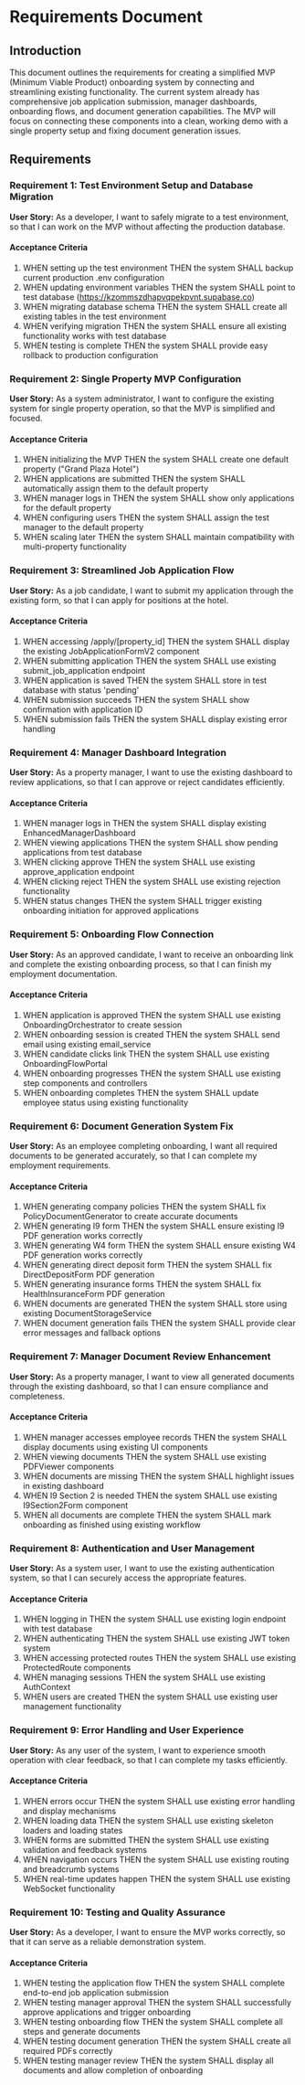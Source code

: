 # Requirements Document

## Introduction

This document outlines the requirements for creating a simplified MVP (Minimum Viable Product) onboarding system by connecting and streamlining existing functionality. The current system already has comprehensive job application submission, manager dashboards, onboarding flows, and document generation capabilities. The MVP will focus on connecting these components into a clean, working demo with a single property setup and fixing document generation issues.

## Requirements

### Requirement 1: Test Environment Setup and Database Migration

**User Story:** As a developer, I want to safely migrate to a test environment, so that I can work on the MVP without affecting the production database.

#### Acceptance Criteria

1. WHEN setting up the test environment THEN the system SHALL backup current production .env configuration
2. WHEN updating environment variables THEN the system SHALL point to test database (https://kzommszdhapvqpekpvnt.supabase.co)
3. WHEN migrating database schema THEN the system SHALL create all existing tables in the test environment
4. WHEN verifying migration THEN the system SHALL ensure all existing functionality works with test database
5. WHEN testing is complete THEN the system SHALL provide easy rollback to production configuration

### Requirement 2: Single Property MVP Configuration

**User Story:** As a system administrator, I want to configure the existing system for single property operation, so that the MVP is simplified and focused.

#### Acceptance Criteria

1. WHEN initializing the MVP THEN the system SHALL create one default property ("Grand Plaza Hotel")
2. WHEN applications are submitted THEN the system SHALL automatically assign them to the default property
3. WHEN manager logs in THEN the system SHALL show only applications for the default property
4. WHEN configuring users THEN the system SHALL assign the test manager to the default property
5. WHEN scaling later THEN the system SHALL maintain compatibility with multi-property functionality

### Requirement 3: Streamlined Job Application Flow

**User Story:** As a job candidate, I want to submit my application through the existing form, so that I can apply for positions at the hotel.

#### Acceptance Criteria

1. WHEN accessing /apply/[property_id] THEN the system SHALL display the existing JobApplicationFormV2 component
2. WHEN submitting application THEN the system SHALL use existing submit_job_application endpoint
3. WHEN application is saved THEN the system SHALL store in test database with status 'pending'
4. WHEN submission succeeds THEN the system SHALL show confirmation with application ID
5. WHEN submission fails THEN the system SHALL display existing error handling

### Requirement 4: Manager Dashboard Integration

**User Story:** As a property manager, I want to use the existing dashboard to review applications, so that I can approve or reject candidates efficiently.

#### Acceptance Criteria

1. WHEN manager logs in THEN the system SHALL display existing EnhancedManagerDashboard
2. WHEN viewing applications THEN the system SHALL show pending applications from test database
3. WHEN clicking approve THEN the system SHALL use existing approve_application endpoint
4. WHEN clicking reject THEN the system SHALL use existing rejection functionality
5. WHEN status changes THEN the system SHALL trigger existing onboarding initiation for approved applications

### Requirement 5: Onboarding Flow Connection

**User Story:** As an approved candidate, I want to receive an onboarding link and complete the existing onboarding process, so that I can finish my employment documentation.

#### Acceptance Criteria

1. WHEN application is approved THEN the system SHALL use existing OnboardingOrchestrator to create session
2. WHEN onboarding session is created THEN the system SHALL send email using existing email_service
3. WHEN candidate clicks link THEN the system SHALL use existing OnboardingFlowPortal
4. WHEN onboarding progresses THEN the system SHALL use existing step components and controllers
5. WHEN onboarding completes THEN the system SHALL update employee status using existing functionality

### Requirement 6: Document Generation System Fix

**User Story:** As an employee completing onboarding, I want all required documents to be generated accurately, so that I can complete my employment requirements.

#### Acceptance Criteria

1. WHEN generating company policies THEN the system SHALL fix PolicyDocumentGenerator to create accurate documents
2. WHEN generating I9 form THEN the system SHALL ensure existing I9 PDF generation works correctly
3. WHEN generating W4 form THEN the system SHALL ensure existing W4 PDF generation works correctly
4. WHEN generating direct deposit form THEN the system SHALL fix DirectDepositForm PDF generation
5. WHEN generating insurance forms THEN the system SHALL fix HealthInsuranceForm PDF generation
6. WHEN documents are generated THEN the system SHALL store using existing DocumentStorageService
7. WHEN document generation fails THEN the system SHALL provide clear error messages and fallback options

### Requirement 7: Manager Document Review Enhancement

**User Story:** As a property manager, I want to view all generated documents through the existing dashboard, so that I can ensure compliance and completeness.

#### Acceptance Criteria

1. WHEN manager accesses employee records THEN the system SHALL display documents using existing UI components
2. WHEN viewing documents THEN the system SHALL use existing PDFViewer components
3. WHEN documents are missing THEN the system SHALL highlight issues in existing dashboard
4. WHEN I9 Section 2 is needed THEN the system SHALL use existing I9Section2Form component
5. WHEN all documents are complete THEN the system SHALL mark onboarding as finished using existing workflow

### Requirement 8: Authentication and User Management

**User Story:** As a system user, I want to use the existing authentication system, so that I can securely access the appropriate features.

#### Acceptance Criteria

1. WHEN logging in THEN the system SHALL use existing login endpoint with test database
2. WHEN authenticating THEN the system SHALL use existing JWT token system
3. WHEN accessing protected routes THEN the system SHALL use existing ProtectedRoute components
4. WHEN managing sessions THEN the system SHALL use existing AuthContext
5. WHEN users are created THEN the system SHALL use existing user management functionality

### Requirement 9: Error Handling and User Experience

**User Story:** As any user of the system, I want to experience smooth operation with clear feedback, so that I can complete my tasks efficiently.

#### Acceptance Criteria

1. WHEN errors occur THEN the system SHALL use existing error handling and display mechanisms
2. WHEN loading data THEN the system SHALL use existing skeleton loaders and loading states
3. WHEN forms are submitted THEN the system SHALL use existing validation and feedback systems
4. WHEN navigation occurs THEN the system SHALL use existing routing and breadcrumb systems
5. WHEN real-time updates happen THEN the system SHALL use existing WebSocket functionality

### Requirement 10: Testing and Quality Assurance

**User Story:** As a developer, I want to ensure the MVP works correctly, so that it can serve as a reliable demonstration system.

#### Acceptance Criteria

1. WHEN testing the application flow THEN the system SHALL complete end-to-end job application submission
2. WHEN testing manager approval THEN the system SHALL successfully approve applications and trigger onboarding
3. WHEN testing onboarding flow THEN the system SHALL complete all steps and generate documents
4. WHEN testing document generation THEN the system SHALL create all required PDFs correctly
5. WHEN testing manager review THEN the system SHALL display all documents and allow completion of onboarding